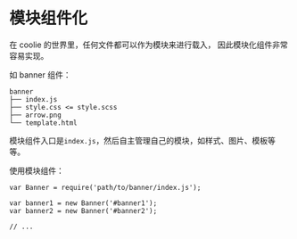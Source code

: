 # 模块组件化

在 coolie 的世界里，任何文件都可以作为模块来进行载入，
因此模块化组件非常容易实现。

如 banner 组件：
```
banner
├── index.js
├── style.css <= style.scss
├── arrow.png
└── template.html
```

模块组件入口是`index.js`，然后自主管理自己的模块，如样式、图片、模板等等。


使用模块组件：
```
var Banner = require('path/to/banner/index.js');

var banner1 = new Banner('#banner1');
var banner2 = new Banner('#banner2');

// ...
```
